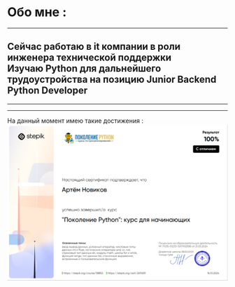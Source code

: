 # Обо мне :
---
 Сейчас работаю в it компании в роли инженера технической поддержки  
 Изучаю Python для дальнейшего трудоустройства на позицию Junior Backend Python Developer
---
---


---
На данный момент имею такие достижения :  
![alt text](Screenshot_1.png)

